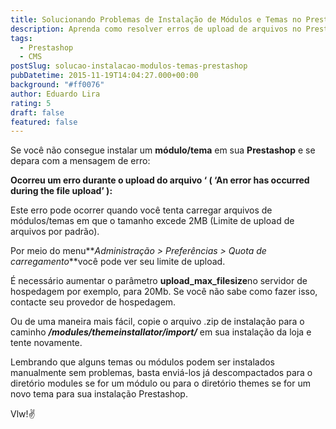 ```yaml
---
title: Solucionando Problemas de Instalação de Módulos e Temas no Prestashop
description: Aprenda como resolver erros de upload de arquivos no Prestashop ao instalar módulos e temas.
tags:
  - Prestashop
  - CMS
postSlug: solucao-instalacao-modulos-temas-prestashop
pubDatetime: 2015-11-19T14:04:27.000+00:00
background: "#ff0076"
author: Eduardo Lira
rating: 5
draft: false
featured: false
---
```


Se você não consegue instalar um **módulo/tema** em sua **Prestashop** e se depara com a mensagem de erro:

**Ocorreu um erro durante o upload do arquivo ‘ ( ‘An error has occurred during the file upload’ ):**

Este erro pode ocorrer quando você tenta carregar arquivos de módulos/temas em que o tamanho excede 2MB (Limite de upload de arquivos por padrão).

Por meio do menu**_Administração > Preferências > Quota de carregamento_**você pode ver seu limite de upload.

É necessário aumentar o parâmetro **upload_max_filesize**no servidor de hospedagem por exemplo, para 20Mb. Se você não sabe como fazer isso, contacte seu provedor de hospedagem.

Ou de uma maneira mais fácil, copie o arquivo .zip de instalação para o caminho **_/modules/themeinstallator/import/_** em sua instalação da loja e tente novamente.

Lembrando que alguns temas ou módulos podem ser instalados manualmente sem problemas, basta enviá-los já descompactados para o diretório modules se for um módulo ou para o diretório themes se for um novo tema para sua instalação Prestashop.

Vlw!:v:
